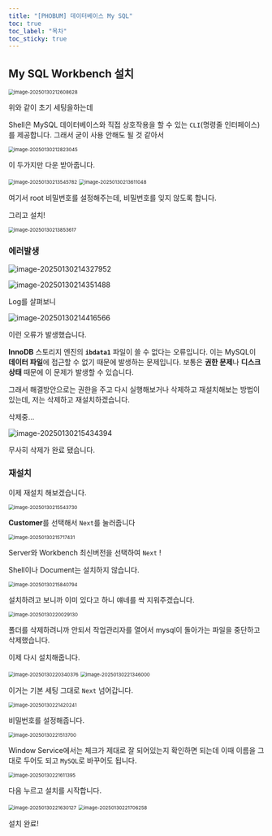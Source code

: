 ```yaml
---
title: "[PHOBUM] 데이터베이스 My SQL"
toc: true
toc_label: "목차"
toc_sticky: true
---
```


## My SQL Workbench 설치

<img src="/../images/2025-01-30-mysql_workbench/image-20250130212608628.png" alt="image-20250130212608628" style="zoom:67%;" />

위와 같이 초기 세팅을하는데

Shell은 MySQL 데이터베이스와 직접 상호작용을 할 수 있는 `CLI`(명령줄 인터페이스)를 제공합니다. 그래서 굳이 사용 안해도 될 것 같아서

<img src="/../images/2025-01-30-mysql_workbench/image-20250130212823045.png" alt="image-20250130212823045" style="zoom:67%;" />

이 두가지만 다운 받아줍니다.

<img src="/../images/2025-01-30-mysql_workbench/image-20250130213545782.png" alt="image-20250130213545782" style="zoom:67%;" />

<img src="/../images/2025-01-30-mysql_workbench/image-20250130213611048.png" alt="image-20250130213611048" style="zoom:67%;" />

여기서 root 비밀번호를 설정해주는데, 비밀번호를 잊지 않도록 합니다.



그리고 설치!

<img src="/../images/2025-01-30-mysql_workbench/image-20250130213853617.png" alt="image-20250130213853617" style="zoom:67%;" />

### 에러발생

![image-20250130214327952](../../images/2025-01-30-mysql_workbench/image-20250130214327952.png)

![image-20250130214351488](../../images/2025-01-30-mysql_workbench/image-20250130214351488.png)

Log를 살펴보니

![image-20250130214416566](../../images/2025-01-30-mysql_workbench/image-20250130214416566.png)

이런 오류가 발생했습니다.

**InnoDB** 스토리지 엔진의 **`ibdata1`** 파일이 쓸 수 없다는 오류입니다. 이는 MySQL이 **데이터 파일**에 접근할 수 없기 때문에 발생하는 문제입니다. 보통은 **권한 문제**나 **디스크 상태** 때문에 이 문제가 발생할 수 있습니다. 



그래서 해결방안으로는 권한을 주고 다시 실행해보거나 삭제하고 재설치해보는 방법이 있는데, 저는 삭제하고 재설치하겠습니다.



삭제중...

![image-20250130215434394](../../images/2025-01-30-mysql_workbench/image-20250130215434394.png)

무사히 삭제가 완료 됐습니다.



### 재설치

이제 재설치 해보겠습니다.

<img src="/../images/2025-01-30-mysql_workbench/image-20250130215543730.png" alt="image-20250130215543730" style="zoom:67%;" />

**Customer**를 선택해서 `Next`를 눌러줍니다

<img src="/../images/2025-01-30-mysql_workbench/image-20250130215717431.png" alt="image-20250130215717431" style="zoom:67%;" />

Server와 Workbench 최신버전을 선택하여 `Next` ! 

Shell이나 Document는 설치하지 않습니다.

 

<img src="/../images/2025-01-30-mysql_workbench/image-20250130215840794.png" alt="image-20250130215840794" style="zoom:67%;" />

설치하려고 보니까 이미 있다고 하니 얘네를 싹 지워주겠습니다.

<img src="/../images/2025-01-30-mysql_workbench/image-20250130220029130.png" alt="image-20250130220029130" style="zoom:67%;" />

폴더를 삭제하려니까 안되서 작업관리자를 열어서 mysql이 돌아가는 파일을 중단하고 삭제했습니다. 



이제 다시 설치해줍니다.



<img src="/../images/2025-01-30-mysql_workbench/image-20250130220340376.png" alt="image-20250130220340376" style="zoom:67%;" />

<img src="/../images/2025-01-30-mysql_workbench/image-20250130221346000.png" alt="image-20250130221346000" style="zoom:67%;" />

이거는 기본 세팅 그대로 `Next` 넘어갑니다.



<img src="/../images/2025-01-30-mysql_workbench/image-20250130221420241.png" alt="image-20250130221420241" style="zoom:67%;" />

비밀번호를 설정해줍니다.





<img src="/../images/2025-01-30-mysql_workbench/image-20250130221513700.png" alt="image-20250130221513700" style="zoom:67%;" />

Window Service에서는 체크가 제대로 잘 되어있는지 확인하면 되는데 이때 이름을 그대로 두어도 되고 `MySQL`로 바꾸어도 됩니다.

<img src="/../images/2025-01-30-mysql_workbench/image-20250130221611395.png" alt="image-20250130221611395" style="zoom:67%;" />

다음 누르고 설치를 시작합니다.

<img src="/../images/2025-01-30-mysql_workbench/image-20250130221630127.png" alt="image-20250130221630127" style="zoom:67%;" />

<img src="/../images/2025-01-30-mysql_workbench/image-20250130221706258.png" alt="image-20250130221706258" style="zoom:67%;" />

설치 완료!